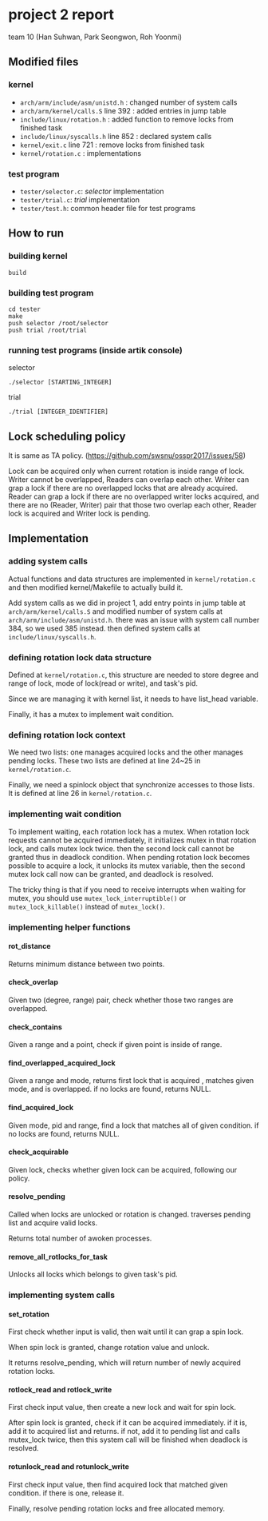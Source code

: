 # project 2 report
team 10 (Han Suhwan, Park Seongwon, Roh Yoonmi)


## Modified files

### kernel
* `arch/arm/include/asm/unistd.h` : changed number of system calls
* `arch/arm/kernel/calls.S` line 392 : added entries in jump table
* `include/linux/rotation.h` : added function to remove locks from finished task
* `include/linux/syscalls.h` line 852 : declared system calls
* `kernel/exit.c` line 721 : remove locks from finished task
* `kernel/rotation.c` : implementations


### test program
* `tester/selector.c`: *selector* implementation
* `tester/trial.c`: *trial* implementation
* `tester/test.h`: common header file for test programs


## How to run

### building kernel
```
build
```


### building test program
```
cd tester
make
push selector /root/selector
push trial /root/trial
```


### running test programs (inside artik console)
selector
```
./selector [STARTING_INTEGER]
```

trial
```
./trial [INTEGER_IDENTIFIER]
```


## Lock scheduling policy

It is same as TA policy. (https://github.com/swsnu/osspr2017/issues/58)

Lock can be acquired only when current rotation is inside range of lock.
Writer cannot be overlapped, Readers can overlap each other.
Writer can grap a lock if there are no overlapped locks that are already acquired.
Reader can grap a lock if there are no overlapped writer locks acquired, and there are no (Reader, Writer) pair that those two overlap each other, Reader lock is acquired and Writer lock is pending.


## Implementation

### adding system calls
Actual functions and data structures are implemented in `kernel/rotation.c` and then modified kernel/Makefile to actually build it.

Add system calls as we did in project 1, add entry points in jump table at `arch/arm/kernel/calls.S` and modified number of system calls at `arch/arm/include/asm/unistd.h`. there was an issue with system call number 384, so we used 385 instead. then defined system calls at `include/linux/syscalls.h`.


### defining rotation lock data structure

Defined at `kernel/rotation.c`, this structure are needed to store degree and range of lock, mode of lock(read or write), and task's pid.

Since we are managing it with kernel list, it needs to have list_head variable.

Finally, it has a mutex to implement wait condition.


### defining rotation lock context

We need two lists: one manages acquired locks and the other manages pending locks. These two lists are defined at line 24~25 in `kernel/rotation.c`.

Finally, we need a spinlock object that synchronize accesses to those lists. It is defined at line 26 in `kernel/rotation.c`.


### implementing wait condition

To implement waiting, each rotation lock has a mutex.
When rotation lock requests cannot be acquired immediately, it initializes mutex in that rotation lock, and calls mutex lock twice. then the second lock call cannot be granted thus in deadlock condition.
When pending rotation lock becomes possible to acquire a lock, it unlocks its mutex variable, then the second mutex lock call now can be granted, and deadlock is resolved.

The tricky thing is that if you need to receive interrupts when waiting for mutex, you should use `mutex_lock_interruptible()` or `mutex_lock_killable()` instead of `mutex_lock()`.


### implementing helper functions

#### rot_distance

Returns minimum distance between two points.

#### check_overlap

Given two (degree, range) pair, check whether those two ranges are overlapped.

#### check_contains

Given a range and a point, check if given point is inside of range.

#### find\_overlapped\_acquired\_lock

Given a range and mode, returns first lock that is acquired , matches given mode, and is overlapped. if no locks are found, returns NULL.

#### find\_acquired\_lock

Given mode, pid and range, find a lock that matches all of given condition. if no locks are found, returns NULL.

#### check_acquirable

Given lock, checks whether given lock can be acquired, following our policy.

#### resolve_pending

Called when locks are unlocked or rotation is changed. traverses pending list and acquire valid locks.

Returns total number of awoken processes.

#### remove\_all\_rotlocks\_for\_task

Unlocks all locks which belongs to given task's pid.


### implementing system calls

#### set_rotation

First check whether input is valid, then wait until it can grap a spin lock.

When spin lock is granted, change rotation value and unlock.

It returns resolve_pending, which will return number of newly acquired rotation locks.

#### rotlock\_read and rotlock\_write

First check input value, then create a new lock and wait for spin lock.

After spin lock is granted, check if it can be acquired immediately. if it is, add it to acquired list and returns. if not, add it to pending list and calls mutex_lock twice, then this system call will be finished when deadlock is resolved.

#### rotunlock\_read and rotunlock\_write

First check input value, then find acquired lock that matched given condition. if there is one, release it.

Finally, resolve pending rotation locks and free allocated memory.

